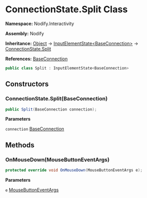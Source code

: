 # ConnectionState.Split Class  
  
**Namespace:** Nodify.Interactivity  
  
**Assembly:** Nodify  
  
**Inheritance:** [Object](https://docs.microsoft.com/en-us/dotnet/api/System.Object) → [InputElementState\<BaseConnection\>](Nodify_Interactivity_InputElementState_TElement_) → [ConnectionState.Split](Nodify_Interactivity_ConnectionState_Split)  
  
**References:** [BaseConnection](Nodify_BaseConnection)  
  
```csharp  
public class Split : InputElementState<BaseConnection>  
```  
  
## Constructors  
  
### ConnectionState.Split(BaseConnection)  
  
```csharp  
public Split(BaseConnection connection);  
```  
  
**Parameters**  
  
`connection` [BaseConnection](Nodify_BaseConnection)  
  
## Methods  
  
### OnMouseDown(MouseButtonEventArgs)  
  
```csharp  
protected override void OnMouseDown(MouseButtonEventArgs e);  
```  
  
**Parameters**  
  
`e` [MouseButtonEventArgs](https://docs.microsoft.com/en-us/dotnet/api/System.Windows.Input.MouseButtonEventArgs)  
  
